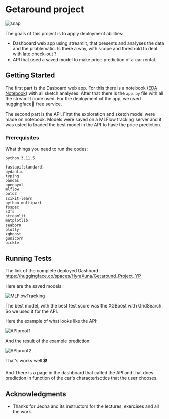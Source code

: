 # Getaround project

![snap](https://lever-client-logos.s3.amazonaws.com/2bd4cdf9-37f2-497f-9096-c2793296a75f-1568844229943.png)

The goals of this project is to apply deployment abilities:

* Dashboard web app using streamlit, that presents and analyses the data and the problematic. Is there a way, with scope and threshold to deal with late check-out ?
* API that used a saved model to make price prediction of a car rental.

## Getting Started

The first part is the Dasboard web app. For this there is a notebook ([EDA Notebook](Dashboard/Getaround_Project_Jedha_YP_EDA.ipynb)) with all sketch analyses. After that there is the `app.py` file with all the streamlit code used. For the deployment of the app, we used huggingface🤗 free service. 

The second part is the API. First the exploration and sketch model were made on notebook. Models were saved on a MLFlow tracking server and it was usted to loaded the best model in the API to have the price prediction.

### Prerequisites

What things you need to run the codes:

```
python 3.11.5

fastapi[standard]
pydantic 
typing 
pandas 
openpyxl 
mlflow 
boto3 
scikit-learn
python-multipart
fsspec
s3fs
streamlit
matplotlib
seaborn
plotly
xgboost
gunicorn
pickle
```

## Running Tests

The link of the complete deployed Dashbord : https://huggingface.co/spaces/HyraXuna/Getaround_Project_YP 

Here are the saved models:

![MLFlowTracking]("ML_&_API/MLFlow_tracking.png")

The best model, with the best test score was the XGBoost with GridSearch. So we used it for the API.

Here the example of what looks like the API:

![APIproof1]("ML_&_API/API_RUN_Test_Proof_1.png")

And the result of the example prediction:

![APIproof2]("ML_&_API/API_RUN_Test_Proof_2.png")

That's works well 💲❗

And There is a page in the dashboard that called the API and that does prediction in function of the car's characterisctics that the user chooses.

## Acknowledgments

* Thanks for Jedha and its instructors for the lectures, exercises and all the work.

